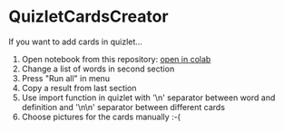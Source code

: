# QuizletCardsCreator
If you want to add cards in quizlet...

1. Open notebook from this repository: [open in colab](https://colab.research.google.com/github/gggrafff/QuizletCardsCreator/blob/main/DefinitionsDownloader.ipynb)
2. Change a list of words in second section
3. Press "Run all" in menu
4. Copy a result from last section
5. Use import function in quizlet with '\n' separator between word and definition and '\n\n' separator between different cards
6. Choose pictures for the cards manually :-(
